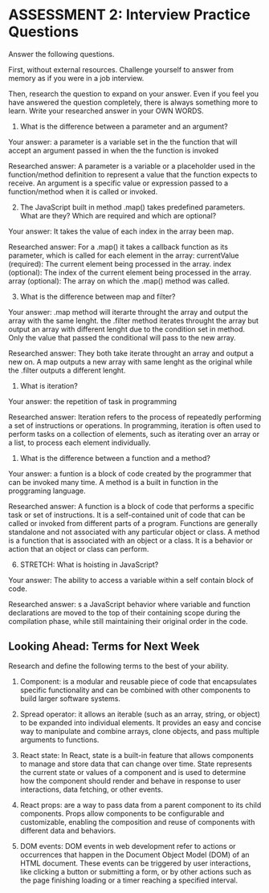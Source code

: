 # ASSESSMENT 2: Interview Practice Questions

Answer the following questions.

First, without external resources. Challenge yourself to answer from memory as if you were in a job interview.

Then, research the question to expand on your answer. Even if you feel you have answered the question completely, there is always something more to learn. Write your researched answer in your OWN WORDS.

1. What is the difference between a parameter and an argument?

Your answer: a parameter is a variable set in the the function that will accept an argument passed in when the the function is invoked

Researched answer: A parameter is a variable or a placeholder used in the function/method definition to represent a value that the function expects to receive. An argument is a specific value or expression passed to a function/method when it is called or invoked.

2. The JavaScript built in method .map() takes predefined parameters. What are they? Which are required and which are optional?

Your answer: It takes the value of each index in the array been map. 

Researched answer: For a .map() it takes a callback function as its parameter, which is called for each element in the array:
           currentValue (required): The current element being processed in the array.
           index (optional): The index of the current element being processed in the array.
           array (optional): The array on which the .map() method was called.


3. What is the difference between map and filter?

Your answer: .map method will iterarte throught the array and output the array with the same lenght. the .filter method iterates throught the array but output an array with different lenght due to the condition set in method. Only the value that passed the conditional will pass to the new array.

Researched answer: They both take iterate throught an array and output a new on. A map outputs a new array with same lenght as the original while the .filter outputs a different lenght.

1. What is iteration?

Your answer: the repetition of task in programming

Researched answer: Iteration refers to the process of repeatedly performing a set of instructions or operations. In programming, iteration is often used to perform tasks on a collection of elements, such as iterating over an array or a list, to process each element individually.

1. What is the difference between a function and a method?

Your answer: a funtion is a block of code created by the programmer that can be invoked many time. A method is a built in function in the proggraming language.

Researched answer: A function is a block of code that performs a specific task or set of instructions. It is a self-contained unit of code that can be called or invoked from different parts of a program. Functions are generally standalone and not associated with any particular object or class. A method is a function that is associated with an object or a class. It is a behavior or action that an object or class can perform.

6. STRETCH: What is hoisting in JavaScript?

Your answer: The ability to access a variable within a self contain block of code.

Researched answer: s a JavaScript behavior where variable and function declarations are moved to the top of their containing scope during the compilation phase, while still maintaining their original order in the code. 

## Looking Ahead: Terms for Next Week

Research and define the following terms to the best of your ability.

1. Component: is a modular and reusable piece of code that encapsulates specific functionality and can be combined with other components to build larger software systems.

2. Spread operator: it allows an iterable (such as an array, string, or object) to be expanded into individual elements. It provides an easy and concise way to manipulate and combine arrays, clone objects, and pass multiple arguments to functions.

3. React state: In React, state is a built-in feature that allows components to manage and store data that can change over time. State represents the current state or values of a component and is used to determine how the component should render and behave in response to user interactions, data fetching, or other events.

4. React props: are a way to pass data from a parent component to its child components. Props allow components to be configurable and customizable, enabling the composition and reuse of components with different data and behaviors.

5. DOM events: DOM events in web development refer to actions or occurrences that happen in the Document Object Model (DOM) of an HTML document. These events can be triggered by user interactions, like clicking a button or submitting a form, or by other actions such as the page finishing loading or a timer reaching a specified interval.
